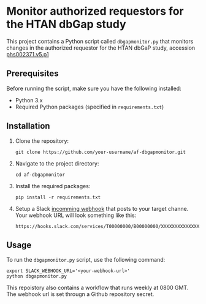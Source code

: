 # Monitor authorized requestors for the HTAN dbGap study

This project contains a Python script called `dbgapmonitor.py` that monitors changes in the authorized requestor for the HTAN dbGaP study, accession [phs002371.v5.p1](https://www.ncbi.nlm.nih.gov/projects/gap/cgi-bin/study.cgi?study_id=phs002371.v3.p1)

## Prerequisites

Before running the script, make sure you have the following installed:

- Python 3.x
- Required Python packages (specified in `requirements.txt`)

## Installation

1. Clone the repository:

    ```shell
    git clone https://github.com/your-username/af-dbgapmonitor.git
    ```

2. Navigate to the project directory:

    ```shell
    cd af-dbgapmonitor
    ```

3. Install the required packages:

    ```shell
    pip install -r requirements.txt
    ```

4. Setup a Slack [incomming webhook](https://api.slack.com/messaging/webhooks) that posts to your target channe. Your webhook URL will look something like this:
    ```shell
    https://hooks.slack.com/services/T00000000/B00000000/XXXXXXXXXXXXXXXXXXXXXXXX
    ```

## Usage

To run the `dbgapmonitor.py` script, use the following command:

```shell
export SLACK_WEBHOOK_URL='<your-webhook-url>'
python dbgapmonitor.py
```

This repoistory also contains a workflow that runs weekly at 0800 GMT. The webhook url is set througn a Github repository secret.
